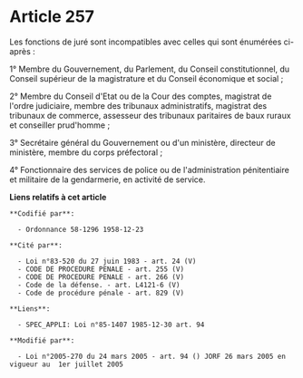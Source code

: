 # Article 257

Les fonctions de juré sont incompatibles avec celles qui sont énumérées ci-après :

1° Membre du Gouvernement, du Parlement, du Conseil constitutionnel, du Conseil supérieur de la magistrature et du Conseil
économique et social ;

2° Membre du Conseil d'Etat ou de la Cour des comptes, magistrat de l'ordre judiciaire, membre des tribunaux administratifs,
magistrat des tribunaux de commerce, assesseur des tribunaux paritaires de baux ruraux et conseiller prud'homme ;

3° Secrétaire général du Gouvernement ou d'un ministère, directeur de ministère, membre du corps préfectoral ;

4° Fonctionnaire des services de police ou de l'administration pénitentiaire et militaire de la gendarmerie, en activité de
service.

**Liens relatifs à cet article**

	**Codifié par**:

	  - Ordonnance 58-1296 1958-12-23

	**Cité par**:

	  - Loi n°83-520 du 27 juin 1983 - art. 24 (V)
	  - CODE DE PROCEDURE PENALE - art. 255 (V)
	  - CODE DE PROCEDURE PENALE - art. 266 (V)
	  - Code de la défense. - art. L4121-6 (V)
	  - Code de procédure pénale - art. 829 (V)

	**Liens**:

	  - SPEC_APPLI: Loi n°85-1407 1985-12-30 art. 94

	**Modifié par**:

	  - Loi n°2005-270 du 24 mars 2005 - art. 94 () JORF 26 mars 2005 en vigueur au  1er juillet 2005
